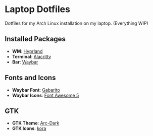 # Laptop Dotfiles
Dotfiles for my Arch Linux installation on my laptop. (Everything WIP)

## Installed Packages
- **WM**: [Hyprland](https://github.com/hyprwm/Hyprland)
- **Terminal**: [Alacritty](https://github.com/alacritty/alacritty)
- **Bar**: [Waybar](https://github.com/Alexays/Waybar)

## Fonts and Icons
- **Waybar Font**: [Gabarito](https://fonts.google.com/specimen/Gabarito)
- **Waybar Icons**: [Font Awesome 5](https://fontawesome.com/start)

## GTK
- **GTK Theme**: [Arc-Dark](https://github.com/horst3180/arc-theme)
- **GTK Icons**: [kora](https://github.com/bikass/kora)
